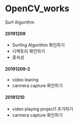 # OpenCV_works
Surf Algorithm

#### 20191209
- Surfing Algorithm 확인하기
- 디렉토리 확인하기 
- 종속성 

#### 20191209-2

- video learing
- carmera capture 확인하기

#### 20191210 

- video playing project1 추가하기
- carmera capture 확인하기
